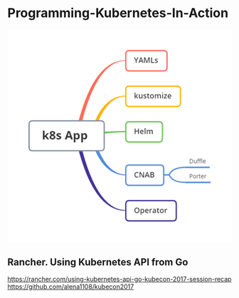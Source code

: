 # Programming-Kubernetes-In-Action


![k8s App ](_image/k8s%20App%20.png)



## Rancher. Using Kubernetes API from Go

https://rancher.com/using-kubernetes-api-go-kubecon-2017-session-recap   
https://github.com/alena1108/kubecon2017  
